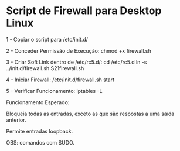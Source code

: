 # Script de Firewall para Desktop Linux

1 - Copiar o script para /etc/init.d/

2 - Conceder Permissão de Execução: chmod +x firewall.sh

3 - Criar Soft Link dentro de /etc/rc5.d/: 
	cd /etc/rc5.d
	ln -s ../init.d/firewall.sh S21firewall.sh
  
4 - Iniciar Firewall: /etc/init.d/firewall.sh start

5 - Verificar Funcionamento: iptables -L

Funcionamento Esperado:

Bloqueia todas as entradas, exceto as que são respostas a uma saída anterior.

Permite entradas loopback.

OBS: comandos com SUDO.

